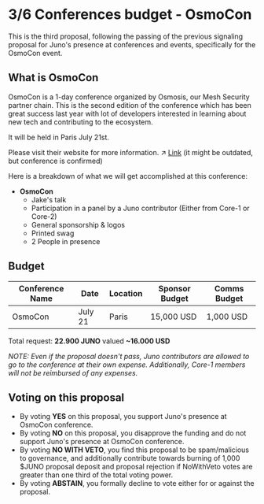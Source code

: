 # 3/6 Conferences budget - OsmoCon

This is the third proposal, following the passing of the previous signaling proposal for Juno's presence at conferences and events, specifically for the OsmoCon event.

## What is OsmoCon
OsmoCon is a 1-day conference organized by Osmosis, our Mesh Security partner chain. This is the second edition of the conference which has been great success last year with lot of developers interested in learning about new tech and contributing to the ecosystem.

It will be held in Paris July 21st.

Please visit their website for more information. ↗ [Link](https://www.osmocon.com/) (it might be outdated, but conference is confirmed)

Here is a breakdown of what we will get accomplished at this conference:

- **OsmoCon**
    - Jake's talk
    - Participation in a panel by a Juno contributor (Either from Core-1 or Core-2)
    - General sponsorship & logos
    - Printed swag
    - 2 People in presence

## Budget

| Conference Name | Date | Location | Sponsor Budget | Comms Budget |
| -------- | -------- | -------- | -------- | -------- |
| OsmoCon     | July 21     | Paris      | 15,000 USD  | 1,000 USD   |

Total request: **22.900 JUNO** valued **~16.000 USD**

*NOTE: Even if the proposal doesn't pass, Juno contributors are allowed to go to the conference at their own expense. Additionally, Core-1 members will not be reimbursed of any expenses.*

## Voting on this proposal
* By voting **YES** on this proposal, you support Juno's presence at OsmoCon conference.
* By voting **NO** on this proposal, you disapprove the funding and do not support Juno's presence at OsmoCon conference.
* By voting **NO WITH VETO**, you find this proposal to be spam/malicious to governance, and additionally contribute towards burning of 1,000 $JUNO proposal deposit and proposal rejection if NoWithVeto votes are greater than one third of the total voting power.
* By voting **ABSTAIN**, you formally decline to vote either for or against the proposal.